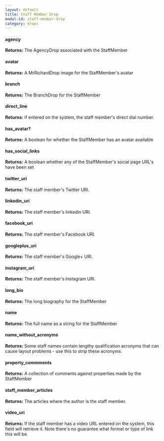 ```yaml
---
layout: default
title: Staff Member Drop
modal-id: staff-member-drop
category: drops
---
```

#### agency
**Returns:** The AgencyDrop associated with the StaffMember

#### avatar
**Returns:** A MrRichardDrop image for the StaffMember's avatar

#### branch
**Returns:** The BranchDrop for the StaffMember

#### direct_line
**Returns:** If entered on the system, the staff member's direct dial number.

#### has_avatar?
**Returns:** A boolean for whether the StaffMember has an avatar available

#### has_social_links
**Returns:** A boolean whether any of the StaffMember's social page URL's have been set

#### twitter_uri
**Returns:** The staff member's Twitter URI.

#### linkedin_uri
**Returns:** The staff member's linkedin URI.

#### facebook_uri
**Returns:** The staff member's Facebook URI.

#### googleplus_uri
**Returns:** The staff member's Google+ URI.

#### instagram_uri
**Returns:** The staff member's Instagram URI.

#### long_bio
**Returns:** The long biography for the StaffMember

#### name
**Returns:** The full name as a string for the StaffMember

#### name_without_acronyms
**Returns:** Some staff names contain lengthy qualification acronyms that can cause layout problems - use this to strip these acronyms.

#### property_commments
**Returns:** A collection of comments against properties made by the StaffMember

#### staff_member_articles
**Returns:** The articles where the author is the staff member.

#### video_uri
**Returns:** If the staff member has a video URL entered on the system, this field will retrieve it. Note there's no guarantee what format or type of link this will be.
